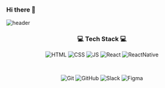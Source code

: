 ### Hi there 👋
![header](https://capsule-render.vercel.app/api?type=waving&color=0:9796f0,100:fbc7d4&height=300&section=header&text=%20Yukyung%20Kim&fontSize=55&fontAlignY=38&animation=fadeIn&desc=Frontend%20developer.&descAlignY=51&descAlign=57&fontColor=FFFFFF)


<h3 align="center"> 💻 Tech Stack 💻</h3>

<div align="center">
  
![HTML](https://img.shields.io/badge/HTML-F16529?style=flat-square&logo=HTML5&logoColor=white)
![CSS](https://img.shields.io/badge/CSS-33AADD?style=flat-square&logo=CSS3&logoColor=white)
![JS](https://img.shields.io/badge/JavaScript-F7DF1E?style=flat-square&logo=JavaScript&logoColor=black)
![React](https://img.shields.io/badge/React-53C1DE?style=flat-square&logo=React&logoColor=white)
![ReactNative](https://img.shields.io/badge/ReactNative-09D3AC?style=flat-square&logo=CreateReactApp&logoColor=white)

<br/>

![Git](https://img.shields.io/badge/Git-F16529?style=flat-square&logo=Git&logoColor=white)
![GitHub](https://img.shields.io/badge/GitHub-24292f?style=flat-square&logo=GitHub&logoColor=white)
![Slack](https://img.shields.io/badge/Slack-611f69?style=flat-square&logo=Slack&logoColor=white)
![Figma](https://img.shields.io/badge/Figma-a259ff?style=flat-square&logo=Figma&logoColor=white)
<br/>

</div>
<!--
**dbrudsodlf/dbrudsodlf** is a ✨ _special_ ✨ repository because its `README.md` (this file) appears on your GitHub profile.

Here are some ideas to get you started:

- 🔭 I’m currently working on ...
- 🌱 I’m currently learning ...
- 👯 I’m looking to collaborate on ...
- 🤔 I’m looking for help with ...
- 💬 Ask me about ...
# 📫 How to reach me: ...
- 😄 Pronouns: ...
- ⚡ Fun fact: ...
-->
